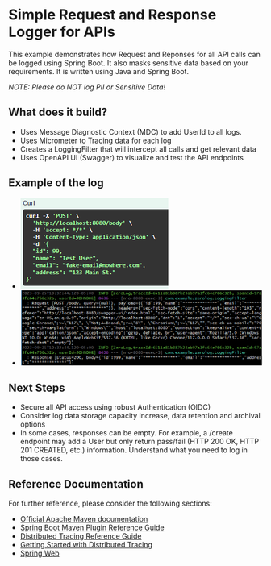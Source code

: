 # Simple Request and Response Logger for APIs

This example demonstrates how Request and Reponses for all API calls can be logged using Spring Boot.  It also masks sensitive data based on your requirements.  It is written using Java and Spring Boot.

*NOTE: Please do NOT log PII or Sensitive Data!*

## What does it build?
* Uses Message Diagnostic Context (MDC) to add UserId to all logs.  
* Uses Micrometer to Tracing data for each log
* Creates a LoggingFilter that will intercept all calls and get relevant data
* Uses OpenAPI UI (Swagger) to visualize and test the API endpoints

## Example of the log
  * ![image](example-call.PNG "Example of an API call")
  * ![image](example-log.PNG "Example of a log")

## Next Steps
* Secure all API access using robust Authentication (OIDC)
* Consider log data storage capacity increase, data retention and archival options
* In some cases, responses can be empty. For example, a /create endpoint may add a User but only return pass/fail (HTTP 200 OK,  HTTP 201 CREATED, etc.) information.  Understand what you need to log in those cases.

## Reference Documentation
For further reference, please consider the following sections:

* [Official Apache Maven documentation](https://maven.apache.org/guides/index.html)
* [Spring Boot Maven Plugin Reference Guide](https://docs.spring.io/spring-boot/docs/3.1.3/maven-plugin/reference/html/)
* [Distributed Tracing Reference Guide](https://micrometer.io/docs/tracing)
* [Getting Started with Distributed Tracing](https://docs.spring.io/spring-boot/docs/3.1.3/reference/html/actuator.html#actuator.micrometer-tracing.getting-started)
* [Spring Web](https://docs.spring.io/spring-boot/docs/3.1.3/reference/htmlsingle/index.html#web)
